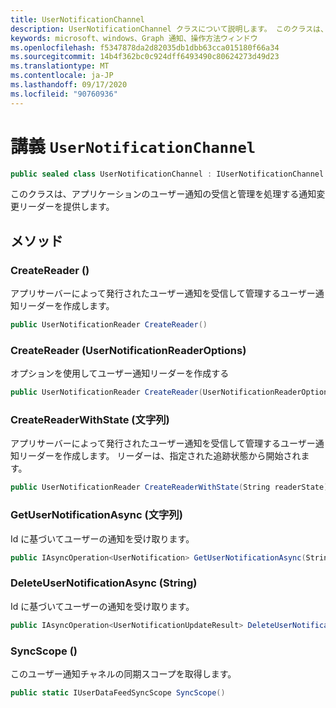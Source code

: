 ```yaml
---
title: UserNotificationChannel
description: UserNotificationChannel クラスについて説明します。 このクラスは、ユーザー通知のライフサイクルを管理します。
keywords: microsoft、windows、Graph 通知、操作方法ウィンドウ
ms.openlocfilehash: f5347878da2d82035db1dbb63cca015180f66a34
ms.sourcegitcommit: 14b4f362bc0c924dff6493490c80624273d49d23
ms.translationtype: MT
ms.contentlocale: ja-JP
ms.lasthandoff: 09/17/2020
ms.locfileid: "90760936"
---
```

# <a name="class-usernotificationchannel"></a>講義 `UserNotificationChannel`

```C#
public sealed class UserNotificationChannel : IUserNotificationChannel
```

このクラスは、アプリケーションのユーザー通知の受信と管理を処理する通知変更リーダーを提供します。 

## <a name="methods"></a>メソッド

### <a name="createreader"></a>CreateReader () 
アプリサーバーによって発行されたユーザー通知を受信して管理するユーザー通知リーダーを作成します。
```C#
public UserNotificationReader CreateReader()
```

### <a name="createreaderusernotificationreaderoptions"></a>CreateReader (UserNotificationReaderOptions) 
オプションを使用してユーザー通知リーダーを作成する 
```C#
public UserNotificationReader CreateReader(UserNotificationReaderOptions options)
```

### <a name="createreaderwithstatestring"></a>CreateReaderWithState (文字列) 
アプリサーバーによって発行されたユーザー通知を受信して管理するユーザー通知リーダーを作成します。 リーダーは、指定された追跡状態から開始されます。 
```C#
public UserNotificationReader CreateReaderWithState(String readerState)
```

### <a name="getusernotificationasyncstring"></a>GetUserNotificationAsync (文字列)
Id に基づいてユーザーの通知を受け取ります。 
```C#
public IAsyncOperation<UserNotification> GetUserNotificationAsync(String notificationId)
```

### <a name="deleteusernotificationasyncstring"></a>DeleteUserNotificationAsync (String)
Id に基づいてユーザーの通知を受け取ります。 
```C#
public IAsyncOperation<UserNotificationUpdateResult> DeleteUserNotificationAsync(String notificationId)
```

### <a name="syncscope"></a>SyncScope ()
このユーザー通知チャネルの同期スコープを取得します。
```C#
public static IUserDataFeedSyncScope SyncScope()
```